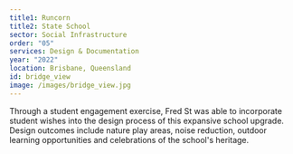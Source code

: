 ```yaml
---
title1: Runcorn
title2: State School
sector: Social Infrastructure
order: "05"
services: Design & Documentation
year: "2022"
location: Brisbane, Queensland
id: bridge_view
image: /images/bridge_view.jpg
---
```


Through a student engagement exercise, Fred St was able to
incorporate student wishes into the design process of this expansive school
upgrade. Design outcomes include nature play areas, noise reduction, outdoor
learning opportunities and celebrations of the school's heritage.
